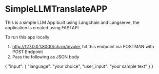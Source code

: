 # SimpleLLMTranslateAPP
This is a simple LLM App built using Langchain and Langserve, the application is created using FASTAPI

To run this app locally
1. http://127.0.0.1:8000/chain/invoke, hit this endpoint via POSTMAN with POST Endpoint
2. Pass the following as JSON body

{
  "input": {
    "language": "your choice",
    "user_input": "your sample text"
  }
}
